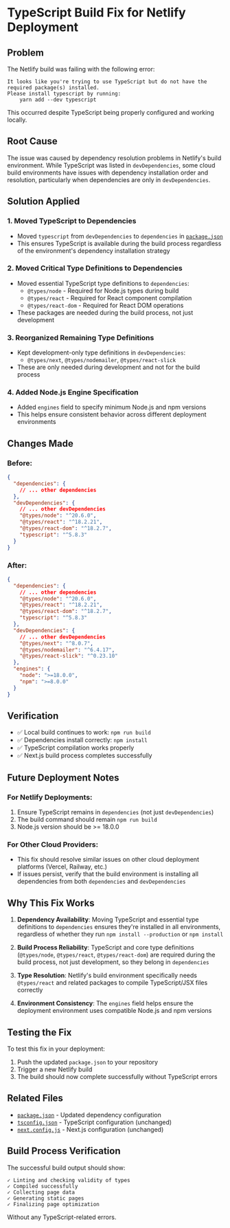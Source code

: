 # TypeScript Build Fix for Netlify Deployment

## Problem
The Netlify build was failing with the following error:
```
It looks like you're trying to use TypeScript but do not have the required package(s) installed.
Please install typescript by running:
	yarn add --dev typescript
```

This occurred despite TypeScript being properly configured and working locally.

## Root Cause
The issue was caused by dependency resolution problems in Netlify's build environment. While TypeScript was listed in `devDependencies`, some cloud build environments have issues with dependency installation order and resolution, particularly when dependencies are only in `devDependencies`.

## Solution Applied

### 1. Moved TypeScript to Dependencies
- Moved `typescript` from `devDependencies` to `dependencies` in [`package.json`](../package.json:1)
- This ensures TypeScript is available during the build process regardless of the environment's dependency installation strategy

### 2. Moved Critical Type Definitions to Dependencies
- Moved essential TypeScript type definitions to `dependencies`:
  - `@types/node` - Required for Node.js types during build
  - `@types/react` - Required for React component compilation
  - `@types/react-dom` - Required for React DOM operations
- These packages are needed during the build process, not just development

### 3. Reorganized Remaining Type Definitions
- Kept development-only type definitions in `devDependencies`:
  - `@types/next`, `@types/nodemailer`, `@types/react-slick`
- These are only needed during development and not for the build process

### 4. Added Node.js Engine Specification
- Added `engines` field to specify minimum Node.js and npm versions
- This helps ensure consistent behavior across different deployment environments

## Changes Made

### Before:
```json
{
  "dependencies": {
    // ... other dependencies
  },
  "devDependencies": {
    // ... other devDependencies
    "@types/node": "^20.6.0",
    "@types/react": "^18.2.21",
    "@types/react-dom": "^18.2.7",
    "typescript": "^5.8.3"
  }
}
```

### After:
```json
{
  "dependencies": {
    // ... other dependencies
    "@types/node": "^20.6.0",
    "@types/react": "^18.2.21",
    "@types/react-dom": "^18.2.7",
    "typescript": "^5.8.3"
  },
  "devDependencies": {
    // ... other devDependencies
    "@types/next": "^8.0.7",
    "@types/nodemailer": "^6.4.17",
    "@types/react-slick": "^0.23.10"
  },
  "engines": {
    "node": ">=18.0.0",
    "npm": ">=8.0.0"
  }
}
```

## Verification
- ✅ Local build continues to work: `npm run build`
- ✅ Dependencies install correctly: `npm install`
- ✅ TypeScript compilation works properly
- ✅ Next.js build process completes successfully

## Future Deployment Notes

### For Netlify Deployments:
1. Ensure TypeScript remains in `dependencies` (not just `devDependencies`)
2. The build command should remain `npm run build`
3. Node.js version should be >= 18.0.0

### For Other Cloud Providers:
- This fix should resolve similar issues on other cloud deployment platforms (Vercel, Railway, etc.)
- If issues persist, verify that the build environment is installing all dependencies from both `dependencies` and `devDependencies`

## Why This Fix Works

1. **Dependency Availability**: Moving TypeScript and essential type definitions to `dependencies` ensures they're installed in all environments, regardless of whether they run `npm install --production` or `npm install`

2. **Build Process Reliability**: TypeScript and core type definitions (`@types/node`, `@types/react`, `@types/react-dom`) are required during the build process, not just development, so they belong in `dependencies`

3. **Type Resolution**: Netlify's build environment specifically needs `@types/react` and related packages to compile TypeScript/JSX files correctly

4. **Environment Consistency**: The `engines` field helps ensure the deployment environment uses compatible Node.js and npm versions

## Testing the Fix

To test this fix in your deployment:

1. Push the updated `package.json` to your repository
2. Trigger a new Netlify build
3. The build should now complete successfully without TypeScript errors

## Related Files
- [`package.json`](../package.json:1) - Updated dependency configuration
- [`tsconfig.json`](../tsconfig.json:1) - TypeScript configuration (unchanged)
- [`next.config.js`](../next.config.js:1) - Next.js configuration (unchanged)

## Build Process Verification

The successful build output should show:
```
✓ Linting and checking validity of types
✓ Compiled successfully
✓ Collecting page data
✓ Generating static pages
✓ Finalizing page optimization
```

Without any TypeScript-related errors.